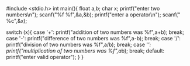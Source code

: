 #include <stdio.h>
int main(){
  float a,b;
  char x;
  printf("enter two numbers\n");
  scanf("%f %f",&a,&b);
  printf("enter a operator\n");
  scanf(" %c",&x);

  switch (x){
    case '+':
	printf("addition of two numbers was %f",a+b);
	break;
    case '-':
	printf("difference of two numbers was %f",a-b);
	break;
    case '/':
	printf("division of two numbers was %f",a/b);
	break;
    case '*':
	printf("multiplication of two numbers was %f",a*b);
	break;
    default:
	printf("enter valid operator");
  }
}
